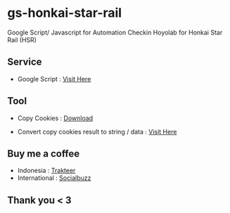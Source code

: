 # gs-honkai-star-rail
Google Script/ Javascript for Automation Checkin Hoyolab for Honkai Star Rail (HSR)

## Service
- Google Script : [Visit Here](https://script.google.com/home)

## Tool
- Copy Cookies : [Download](https://chrome.google.com/webstore/detail/jcbpglbplpblnagieibnemmkiamekcdg)

- Convert copy cookies result to string / data : [Visit Here](https://s.id/cookiestring)

## Buy me a coffee

- Indonesia : [Trakteer](https://trakteer.id/fawwazthoerif/tip)
- International : [Socialbuzz](https://sociabuzz.com/fawwazthoerif/tribe)

## Thank you < 3